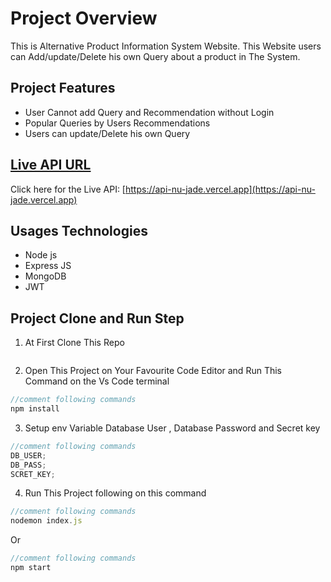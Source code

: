 # Project Overview

This is Alternative Product Information System Website. This Website users can Add/update/Delete his own Query about a product in The System.

## Project Features

- User Cannot add Query and Recommendation without Login
- Popular Queries by Users Recommendations
- Users can update/Delete his own Query

## [ Live API URL](https://api-nu-jade.vercel.app)

Click here for the Live API: [https://api-nu-jade.vercel.app](https://api-nu-jade.vercel.app)

## Usages Technologies

- Node js
- Express JS
- MongoDB
- JWT

## Project Clone and Run Step

1. At First Clone This Repo

 <img src="https://i.postimg.cc/Kz46PsTV/shop-client1.png" alt="" />

2. Open This Project on Your Favourite Code Editor and Run This Command on the Vs Code terminal

```js
//comment following commands
npm install
```

3. Setup env Variable Database User , Database Password and Secret key

```js
//comment following commands
DB_USER;
DB_PASS;
SCRET_KEY;
```

4. Run This Project following on this command

```js
//comment following commands
nodemon index.js
```

Or

```js
//comment following commands
npm start
```
